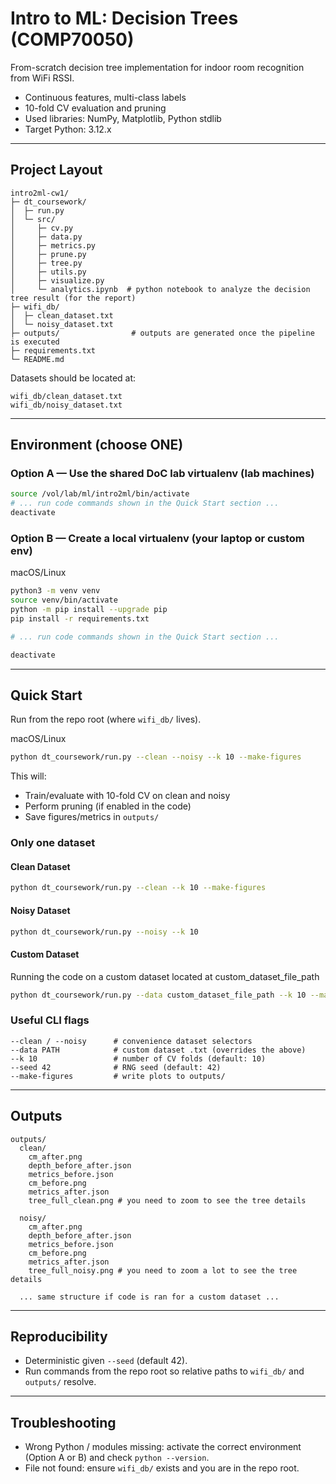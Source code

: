# Intro to ML: Decision Trees (COMP70050)

From-scratch decision tree implementation for indoor room recognition from WiFi RSSI.

- Continuous features, multi-class labels
- 10-fold CV evaluation and pruning
- Used libraries: NumPy, Matplotlib, Python stdlib
- Target Python: 3.12.x

---

## Project Layout

```
intro2ml-cw1/
├─ dt_coursework/
│  ├─ run.py
│  └─ src/
│     ├─ cv.py
│     ├─ data.py
│     ├─ metrics.py
│     ├─ prune.py
│     ├─ tree.py
│     ├─ utils.py
│     ├─ visualize.py
│     └─ analytics.ipynb  # python notebook to analyze the decision tree result (for the report)
├─ wifi_db/
│  ├─ clean_dataset.txt
│  └─ noisy_dataset.txt
├─ outputs/                # outputs are generated once the pipeline is executed
├─ requirements.txt
└─ README.md
```

Datasets should be located at:

```
wifi_db/clean_dataset.txt
wifi_db/noisy_dataset.txt
```

---

## Environment (choose ONE)

### Option A — Use the shared DoC lab virtualenv (lab machines)

```bash
source /vol/lab/ml/intro2ml/bin/activate
# ... run code commands shown in the Quick Start section ...
deactivate
```
### Option B — Create a local virtualenv (your laptop or custom env)

macOS/Linux

```bash
python3 -m venv venv
source venv/bin/activate
python -m pip install --upgrade pip
pip install -r requirements.txt

# ... run code commands shown in the Quick Start section ...

deactivate
```


---

## Quick Start

Run from the repo root (where `wifi_db/` lives).

macOS/Linux

```bash
python dt_coursework/run.py --clean --noisy --k 10 --make-figures
```

This will:

- Train/evaluate with 10-fold CV on clean and noisy
- Perform pruning (if enabled in the code)
- Save figures/metrics in `outputs/`

### Only one dataset

#### Clean Dataset
```bash
python dt_coursework/run.py --clean --k 10 --make-figures
```

#### Noisy Dataset
```bash
python dt_coursework/run.py --noisy --k 10
```

#### Custom Dataset
Running the code on a custom dataset located at custom_dataset_file_path
```bash
python dt_coursework/run.py --data custom_dataset_file_path --k 10 --make-figures
```

### Useful CLI flags

```
--clean / --noisy      # convenience dataset selectors
--data PATH            # custom dataset .txt (overrides the above)
--k 10                 # number of CV folds (default: 10)
--seed 42              # RNG seed (default: 42)
--make-figures         # write plots to outputs/
```

---

## Outputs

```
outputs/
  clean/
    cm_after.png
    depth_before_after.json
    metrics_before.json
    cm_before.png
    metrics_after.json
    tree_full_clean.png # you need to zoom to see the tree details

  noisy/
    cm_after.png
    depth_before_after.json
    metrics_before.json
    cm_before.png
    metrics_after.json
    tree_full_noisy.png # you need to zoom a lot to see the tree details

  ... same structure if code is ran for a custom dataset ...
```

---

## Reproducibility

- Deterministic given `--seed` (default 42).
- Run commands from the repo root so relative paths to `wifi_db/` and `outputs/` resolve.

---

## Troubleshooting

- Wrong Python / modules missing: activate the correct environment (Option A or B) and check `python --version`.
- File not found: ensure `wifi_db/` exists and you are in the repo root.